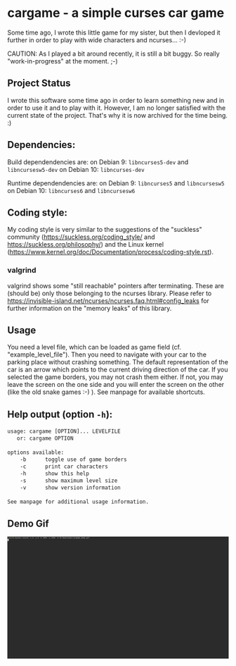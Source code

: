 cargame - a simple curses car game
==================================
Some time ago, I wrote this little game for my sister, but then I devloped it
further in order to play with wide characters and ncurses... :-)

CAUTION: As I played a bit around recently, it is still a bit buggy.
So really "work-in-progress" at the moment. ;-)

Project Status
--------------
I wrote this software some time ago in order to learn something new and 
in order to use it and to play with it. However, I am no longer satisfied
with the current state of the project. That's why it is now archived for the
time being. :)

Dependencies:
-------------
Build dependendencies are:
on Debian 9: `libncurses5-dev` and `libncursesw5-dev`
on Debian 10: `libncurses-dev`

Runtime dependendencies are:
on Debian 9: `libncurses5` and `libncursesw5`
on Debian 10: `libncurses6` and `libncursesw6`

Coding style:
-------------
My coding style is very similar to the suggestions of the "suckless" community
(https://suckless.org/coding_style/ and https://suckless.org/philosophy/) and
the Linux kernel (https://www.kernel.org/doc/Documentation/process/coding-style.rst).
### valgrind
valgrind shows some "still reachable" pointers after terminating.
These are (should be) only those belonging to the ncurses library. Please
refer to https://invisible-island.net/ncurses/ncurses.faq.html#config_leaks
for further information on the "memory leaks" of this library.

Usage
-----
You need a level file, which can be loaded as game field (cf. "example_level_file").
Then you need to navigate with your car to the parking place without crashing
something.
The default representation of the car is an arrow which points to the current
driving direction of the car.
If you selected the game borders, you may not crash them either. If not,
you may leave the screen on the one side and you will enter the screen on the
other (like the old snake games :-) ).
See manpage for available shortcuts.

Help output (option `-h`):
--------------------------
```
usage: cargame [OPTION]... LEVELFILE
   or: cargame OPTION

options available:
    -b      toggle use of game borders
    -c      print car characters
    -h      show this help
    -s      show maximum level size
    -v      show version information

See manpage for additional usage information.
```

Demo Gif
--------
![](cargame_demo.gif)
